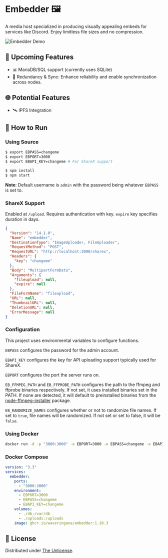 # Embedder 🖼️

A media host specialized in producing visually appealing embeds for services like Discord. Enjoy limitless file sizes and no compression.

![Embedder Demo](documentation/readmegif.gif)

## 🚀 Upcoming Features

- 📊 MariaDB/SQL support (currently uses SQLite)
- 🔗 Redundancy & Sync: Enhance reliability and enable synchronization across nodes.

## 🌐 Potential Features

- 🛰️ IPFS Integration

## 🔧 How to Run

### Using Source

```bash
$ export EBPASS=changeme
$ export EBPORT=3000
$ export EBAPI_KEY=changeme # For ShareX support

$ npm install
$ npm start
```

**Note**: Default username is `admin` with the password being whatever `EBPASS` is set to.

### ShareX Support

Enabled at `/upload`. Requires authentication with key. `expire` key specifies duration in days.

```json
{
  "Version": "14.1.0",
  "Name": "embedder",
  "DestinationType": "ImageUploader, FileUploader",
  "RequestMethod": "POST",
  "RequestURL": "http://localhost:3000/sharex",
  "Headers": {
    "key": "changeme"
  },
  "Body": "MultipartFormData",
  "Arguments": {
    "fileupload": null,
    "expire": null
  },
  "FileFormName": "fileupload",
  "URL": null,
  "ThumbnailURL": null,
  "DeletionURL": null,
  "ErrorMessage": null
}
```

### Configuration

This project uses environmental variables to configure functions.

`EBPASS` configures the password for the admin account.

`EBAPI_KEY` configures the key for API uploading support typically used for ShareX.

`EBPORT` configures the port the server runs on.

`EB_FFMPEG_PATH` and `EB_FFPROBE_PATH` configures the path to the ffmpeg and ffprobe binaries respectively. If not set, it uses installed binaries set in the PATH. If none are detected, it will default to preinstalled binaries from the [node-ffmpeg-installer](https://www.npmjs.com/package/@ffmpeg-installer/ffmpeg) package.

`EB_RANDOMIZE_NAMES` configures whether or not to randomize file names. If set to `true`, file names will be randomized. If not set or set to false, it will be `false`.

### Using Docker

```bash
docker run -d -p "3000:3000" -e EBPORT=3000 -e EBPASS=changeme -e EBAPI_KEY=changeme ghcr.io/waveringana/embedder:1.10.3
```

### Docker Compose

```yaml
version: "3.3"
services:
  embedder:
    ports:
      - "3000:3000"
    environment:
      - EBPORT=3000
      - EBPASS=changeme
      - EBAPI_KEY=changeme
    volumes:
      - ./db:/var/db
      - ./uploads:/uploads
    image: ghcr.io/waveringana/embedder:1.10.3
```

## 📜 License

Distributed under [The Unlicense](https://opensource.org/licenses/unlicense).
